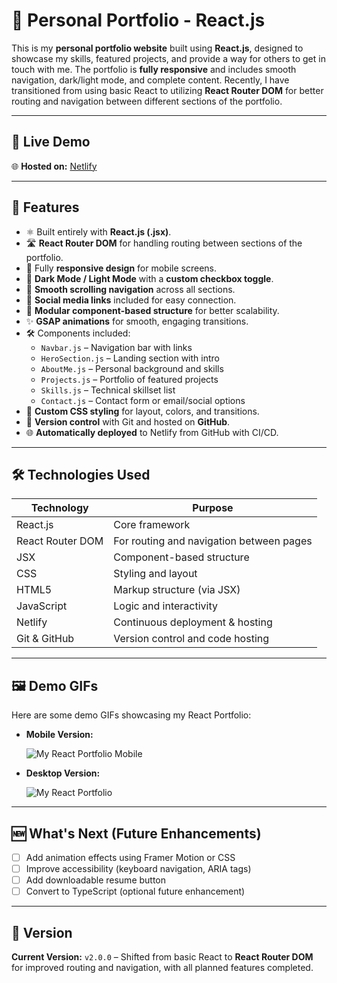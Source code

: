 # 💼 Personal Portfolio - React.js

This is my **personal portfolio website** built using **React.js**, designed to showcase my skills, featured projects, and provide a way for others to get in touch with me. The portfolio is **fully responsive** and includes smooth navigation, dark/light mode, and complete content. Recently, I have transitioned from using basic React to utilizing **React Router DOM** for better routing and navigation between different sections of the portfolio.

---

## 📌 Live Demo

🌐 **Hosted on:** [Netlify](https://my-react-portfolio-203.netlify.app/)

---

## 🚀 Features

- ⚛️ Built entirely with **React.js (.jsx)**.
- 🛣️ **React Router DOM** for handling routing between sections of the portfolio.
- 🎯 Fully **responsive design** for mobile screens.
- 🌙 **Dark Mode / Light Mode** with a **custom checkbox toggle**.
- 🧭 **Smooth scrolling navigation** across all sections.
- 🔗 **Social media links** included for easy connection.
- 🔄 **Modular component-based structure** for better scalability.
- ✨ **GSAP animations** for smooth, engaging transitions.
- 🛠️ Components included:
  - `Navbar.js` – Navigation bar with links
  - `HeroSection.js` – Landing section with intro
  - `AboutMe.js` – Personal background and skills
  - `Projects.js` – Portfolio of featured projects
  - `Skills.js` – Technical skillset list
  - `Contact.js` – Contact form or email/social options
- 🎨 **Custom CSS styling** for layout, colors, and transitions.
- 📂 **Version control** with Git and hosted on **GitHub**.
- 🌐 **Automatically deployed** to Netlify from GitHub with CI/CD.

---

## 🛠️ Technologies Used

| Technology     | Purpose                            |
|----------------|------------------------------------|
| React.js       | Core framework                     |
| React Router DOM | For routing and navigation between pages |
| JSX            | Component-based structure          |
| CSS            | Styling and layout                 |
| HTML5          | Markup structure (via JSX)         |
| JavaScript     | Logic and interactivity            |
| Netlify        | Continuous deployment & hosting    |
| Git & GitHub   | Version control and code hosting   |

---

## 🖼️ Demo GIFs

Here are some demo GIFs showcasing my React Portfolio:

- **Mobile Version:**

  ![My React Portfolio Mobile](./src/assets/My%20React%20Portfolio%20Mobile.gif)

- **Desktop Version:**

  ![My React Portfolio](./src/assets/My%20React%20Portfolio.gif)

---

## 🆕 What's Next (Future Enhancements)

- [ ] Add animation effects using Framer Motion or CSS
- [ ] Improve accessibility (keyboard navigation, ARIA tags)
- [ ] Add downloadable resume button
- [ ] Convert to TypeScript (optional future enhancement)

---

## 📌 Version

**Current Version:** `v2.0.0` – Shifted from basic React to **React Router DOM** for improved routing and navigation, with all planned features completed.

